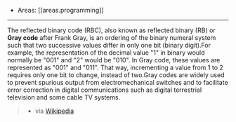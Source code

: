 
- Areas: [[areas.programming]]

---

The reflected binary code (RBC), also known as reflected binary (RB) or **Gray code** after Frank Gray, is an ordering of the binary numeral system such that two successive values differ in only one bit (binary digit).For example, the representation of the decimal value "1" in binary would normally be "001" and "2" would be "010". In Gray code, these values are represented as "001" and "011". That way, incrementing a value from 1 to 2 requires only one bit to change, instead of two.Gray codes are widely used to prevent spurious output from electromechanical switches and to facilitate error correction in digital communications such as digital terrestrial television and some cable TV systems.

> - via [Wikipedia](https://en.wikipedia.org/wiki/Gray%20code)
